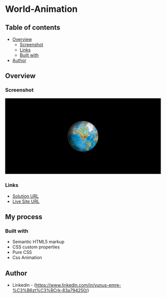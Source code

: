 # World-Animation
## Table of contents

- [Overview](#overview)
  - [Screenshot](#screenshot)
  - [Links](#links)
  - [Built with](#built-with)
- [Author](#author)

## Overview

### Screenshot

![](images/world-ss.png)


### Links

- [Solution URL](https://github.com/emre-02/World-Animation)
- [Live Site URL](https://emre-02.github.io/World-Animation/)

## My process

### Built with

- Semantic HTML5 markup
- CSS custom properties
- Pure CSS
- Css Animation



## Author
- Linkedin - (https://www.linkedin.com/in/yunus-emre-%C3%B6zt%C3%BCrk-83a794250/)
